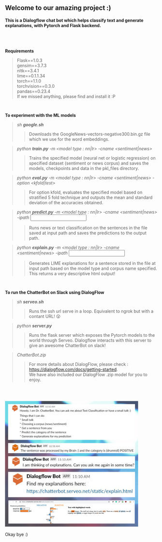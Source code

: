 ## Welcome to our amazing project :)
#### This is a Dialogflow chat bot which helps classify text and generate explanations, with Pytorch and Flask backend.

<br>
<br>

<b> Requirements </b>
> Flask==1.0.3 <br>
> gensim==3.7.3<br>
> nltk==3.4.1<br>
> lime==0.1.1.34<br>
> torch==1.1.0<br>
> torchvision==0.3.0<br>
> pandas==0.23.4<br>
> If we missed anything, please find and install it :P<br>

<br>

<b> To experiment with the ML models </b>
> <i> sh <b>google.sh</b> <br> </i>
>> Downloads the GoogleNews-vectors-negative300.bin.gz file which we use for the word embeddings.

> <i> python <b>train.py</b> -m <model type : nn|lr> -cname <sentiment|news> <br> </i>
>> Trains the specified model (neural net or logistic regression) on specified dataset (sentiment or news corpus) and saves the models, checkpoints and data in the pkl_files directory.

> <i> python <b>eval.py</b> -m <model type : nn|lr> -cname <sentiment|news> -option <kfold|test> <br> </i>
>> For option kfold, evaluates the specified model based on stratified 5 fold technique and outputs the mean and standard deviation of the accuracies obtained. <br>

> <i> python <b>predict.py</b> -m <model type : nn|lr> -cname <sentiment|news> -ipath <input path> <br> </i>
>> Runs news or text classification on the sentences in the file saved at input path and saves the predictions to the output path.

> <i> python <b>explain.py</b> -m <model type : nn|lr> -cname <sentiment|news> -ipath <input path> </i>
>> Generates LIME explanations for a sentence stored in the file at input path based on the model type and corpus name specified. <br> This returns a very descriptive html output!

<br>

<b> To run the ChatterBot on Slack using DialogFlow </b>

> <i> sh <b>serveo.sh</b> </i>
>> Runs the ssh url serve in a loop. Equivalent to ngrok but with a contant URL! 😲

> <i> python <b>server.py</b> </i>
>> Runs the flask server which exposes the Pytorch models to the world through Serveo. Dialogflow interacts with this server to give an awesome ChatterBot on slack!

> <i> ChatterBot.zip </i>
>> For more details about DialogFlow, please check : https://dialogflow.com/docs/getting-started. <br> We have also included our DialogFlow .zip model for you to enjoy.

<br>
<br>

![Demo](chatterbot.png)

Okay bye :)
